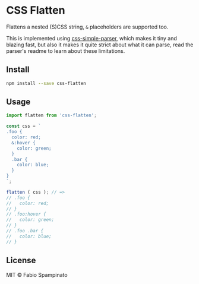# CSS Flatten

Flattens a nested (S)CSS string, `&` placeholders are supported too.

This is implemented using [css-simple-parser](https://github.com/fabiospampinato/css-simple-parser), which makes it tiny and blazing fast, but also it makes it quite strict about what it can parse, read the parser's readme to learn about these limitations.

## Install

```sh
npm install --save css-flatten
```

## Usage

```ts
import flatten from 'css-flatten';

const css = `
.foo {
  color: red;
  &:hover {
    color: green;
  }
  .bar {
    color: blue;
  }
}
`;

flatten ( css ); // =>
// .foo {
//   color: red;
// }
// .foo:hover {
//   color: green;
// }
// .foo .bar {
//   color: blue;
// }
```

## License

MIT © Fabio Spampinato
